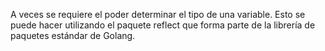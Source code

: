 A veces se requiere el poder determinar el tipo de una variable. Esto se puede hacer utilizando el paquete reflect que forma parte de la librería de paquetes estándar de Golang.


